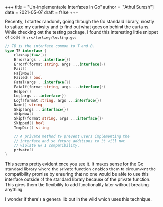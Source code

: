 +++
title = "Un-implementable Interfaces In Go"
author = ["Athul Suresh"]
date = 2021-05-07
draft = false
+++

Recently, I started randomly going through the Go standard library, mostly to satiate my curiosity and to find out what goes on behind the curtains. While checking out the testing package, I found this interesting little snippet of code in `src/testing/testing.go`:

```go
// TB is the interface common to T and B.
type TB interface {
	Cleanup(func())
	Error(args ...interface{})
	Errorf(format string, args ...interface{})
	Fail()
	FailNow()
	Failed() bool
	Fatal(args ...interface{})
	Fatalf(format string, args ...interface{})
	Helper()
	Log(args ...interface{})
	Logf(format string, args ...interface{})
	Name() string
	Skip(args ...interface{})
	SkipNow()
	Skipf(format string, args ...interface{})
	Skipped() bool
	TempDir() string

	// A private method to prevent users implementing the
	// interface and so future additions to it will not
	// violate Go 1 compatibility.
	private()
}
```

This seems pretty evident once you see it. It makes sense for the Go standard library where the private function enables them to circumvent the compatibility promise by ensuring that no one would be able to use this interface outside of the standard library because of the private function. This gives them the flexibility to add functionality later without breaking anything.

I wonder if there's a general lib out in the wild which uses this technique.
